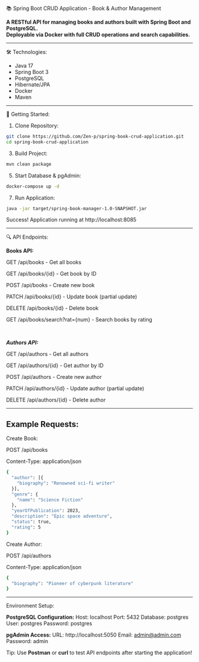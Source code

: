 📚 Spring Boot CRUD Application - Book & Author Management

**A RESTful API for managing books and authors built with Spring Boot and PostgreSQL.  
Deployable via Docker with full CRUD operations and search capabilities.**

---

🛠 Technologies:
- Java 17 
- Spring Boot 3 
- PostgreSQL
- Hibernate/JPA 
- Docker
- Maven

---

🚀 Getting Started:

1. Clone Repository:
```bash
git clone https://github.com/Zen-p/spring-book-crud-application.git
cd spring-book-crud-application
```
3. Build Project:
```bash
mvn clean package
```

5. Start Database & pgAdmin:
```bash
docker-compose up -d
```

7. Run Application:
```bash
java -jar target/spring-book-manager-1.0-SNAPSHOT.jar
```

Success! Application running at http://localhost:8085

---

🔍 API Endpoints:

**Books API:**

GET     /api/books              - Get all books

GET     /api/books/{id}         - Get book by ID

POST    /api/books              - Create new book

PATCH   /api/books/{id}         - Update book (partial update)

DELETE  /api/books/{id}         - Delete book

GET     /api/books/search?rat={num} - Search books by rating

<br>

***Authors API:***

GET     /api/authors            - Get all authors

GET     /api/authors/{id}       - Get author by ID

POST    /api/authors            - Create new author

PATCH   /api/authors/{id}       - Update author (partial update)

DELETE  /api/authors/{id}       - Delete author

---

<h2>Example Requests:</h2>

Create Book:

POST /api/books

Content-Type: application/json

```bash
{
  "author": [{
    "biography": "Renowned sci-fi writer"
  }],
  "genre": {
    "name": "Science Fiction"
  },
  "yearOfPublication": 2023,
  "description": "Epic space adventure",
  "status": true,
  "rating": 5
}
```

Create Author:

POST /api/authors

Content-Type: application/json

```bash
{
  "biography": "Pioneer of cyberpunk literature"
}
```

---

Environment Setup:

**PostgreSQL Configuration:**
Host:       localhost
Port:       5432
Database:   postgres
User:       postgres
Password:   postgres

**pgAdmin Access:**
URL:        http://localhost:5050
Email:      admin@admin.com
Password:   admin

Tip: Use **Postman** or **curl** to test API endpoints after starting the application!
